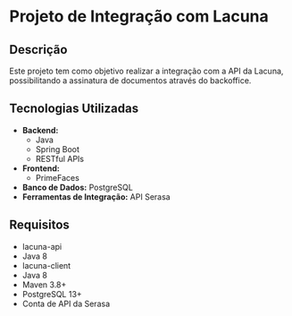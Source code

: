 <h1>Projeto de Integração com Lacuna</h1>

<h2>Descrição</h2>
<p>
  Este projeto tem como objetivo realizar a integração com a API da Lacuna, possibilitando a assinatura de documentos através do backoffice.
</p>

<h2>Tecnologias Utilizadas</h2>
<ul>
  <li><strong>Backend:</strong>
    <ul>
      <li>Java</li>
      <li>Spring Boot</li>
      <li>RESTful APIs</li>
    </ul>
  </li>
  <li><strong>Frontend:</strong>
    <ul>
      <li>PrimeFaces</li>
    </ul>
  </li>
  <li><strong>Banco de Dados:</strong> PostgreSQL</li>
  <li><strong>Ferramentas de Integração:</strong> API Serasa</li>
</ul>

<h2>Requisitos</h2>
<ul>
  <li>lacuna-api</li>
  <li>Java 8</li>

  <li>lacuna-client</li>
  <li>Java 8</li>
  
  <li>Maven 3.8+</li>
  <li>PostgreSQL 13+</li>
  <li>Conta de API da Serasa</li>
</ul>
